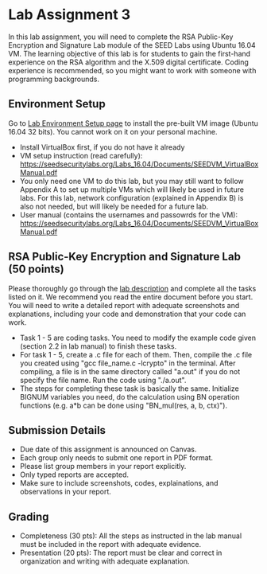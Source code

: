 # Lab Assignment 3

In this lab assignment, you will need to complete the RSA Public-Key Encryption and Signature Lab module of the SEED Labs using Ubuntu 16.04 VM. The learning objective of this lab is for students to gain the first-hand experience on the RSA algorithm and the X.509 digital certificate. Coding experience is recommended, so you might want to work with someone with programming backgrounds. 


## Environment Setup

Go to [Lab Environment Setup page](https://seedsecuritylabs.org/lab_env.html) to install the pre-built VM image (Ubuntu 16.04 32 bits). You cannot work on it on your personal machine.  
- Install VirtualBox first, if you do not have it already
- VM setup instruction (read carefully): https://seedsecuritylabs.org/Labs_16.04/Documents/SEEDVM_VirtualBoxManual.pdf
- You only need one VM to do this lab, but you may still want to follow Appendix A to set up multiple VMs which will likely be used in future labs. For this lab, network configuration (explained in Appendix B) is also not needed, but will likely be needed for a future lab.
- User manual (contains the usernames and passowrds for the VM): https://seedsecuritylabs.org/Labs_16.04/Documents/SEEDVM_VirtualBoxManual.pdf

## RSA Public-Key Encryption and Signature Lab (50 points)

Please thoroughly go through the [lab description](https://seedsecuritylabs.org/Labs_16.04/PDF/Crypto_RSA.pdf) and complete all the tasks listed on it. We recommend you read the entire document before you start. You will need to write a detailed report with adequate screenshots and explanations, including your code and demonstration that your code can work. 
- Task 1 - 5 are coding tasks. You need to modify the example code given (section 2.2 in lab manual) to finish these tasks.
- For task 1 - 5, create a .c file for each of them. Then, compile the .c file you created using "gcc file_name.c -lcrypto" in the terminal. After compiling, a file is in the same directory called "a.out" if you do not specify the file name. Run the code using "./a.out". 
- The steps for completing these task is basically the same. Initialize BIGNUM variables you need, do the calculation using BN operation functions (e.g. a*b can be done using
	"BN_mul(res, a, b, ctx)").

## Submission Details

- Due date of this assignment is announced on Canvas.
- Each group only needs to submit one report in PDF format.
- Please list group members in your report explicitly.
- Only typed reports are accepted.
- Make sure to include screenshots, codes, explainations, and observations in your report.

## Grading

- Completeness (30 pts): All the steps as instructed in the lab manual must be included in the report with adequate evidence.
- Presentation (20 pts): The report must be clear and correct in organization and writing with adequate explanation.
